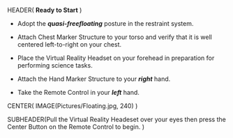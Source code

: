 HEADER( __Ready to Start__ )

- Adopt the *__quasi-freefloating__* posture in the restraint system.

- Attach Chest Marker Structure to your torso and verify that it is well centered left-to-right on your chest.

- Place the Virtual Reality Headset on your forehead in preparation for performing science tasks.

- Attach the Hand Marker Structure to your *__right__* hand.

- Take the Remote Control in your *__left__* hand.

CENTER( IMAGE(Pictures/Floating.jpg, 240) )
 
SUBHEADER(Pull the Virtual Reality Headeset over your eyes then press the Center Button on the Remote Control to begin. )


